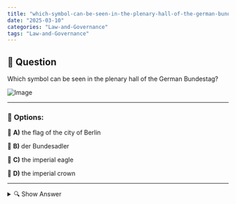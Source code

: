 ```yaml
---
title: "which-symbol-can-be-seen-in-the-plenary-hall-of-the-german-bundestag"
date: "2025-03-10"
categories: "Law-and-Governance"
tags: "Law-and-Governance"
---
```


## 📌 **Question**

Which symbol can be seen in the plenary hall of the German Bundestag?

![Image](https://www.einbuergerungstest-online.de/img/fragen/216.png)

---

### 📝 **Options:**

🔘 **A)** the flag of the city of Berlin

🔘 **B)** der Bundesadler

🔘 **C)** the imperial eagle

🔘 **D)** the imperial crown

---

<details>
  <summary>🔍 Show Answer</summary>

  <p>
💡  <b>Correct Answer:</b>  b
  </p>
  <p>
    📖<b>Explanation:</b>
    The plenary hall of the German Bundestag is located in the Reichstag building in Berlin and is the central meeting place for parliamentary debates and decisions. The hall is decorated with national symbols that represent the national identity and the Federal Republic of Germany. An important symbol is the federal eagle, the heraldic animal of Germany, which is often found in official rooms. Other symbols such as the flag of the city of Berlin, the historic imperial eagle or the imperial crown have different meanings and historical contexts.
  </p>
</details>
